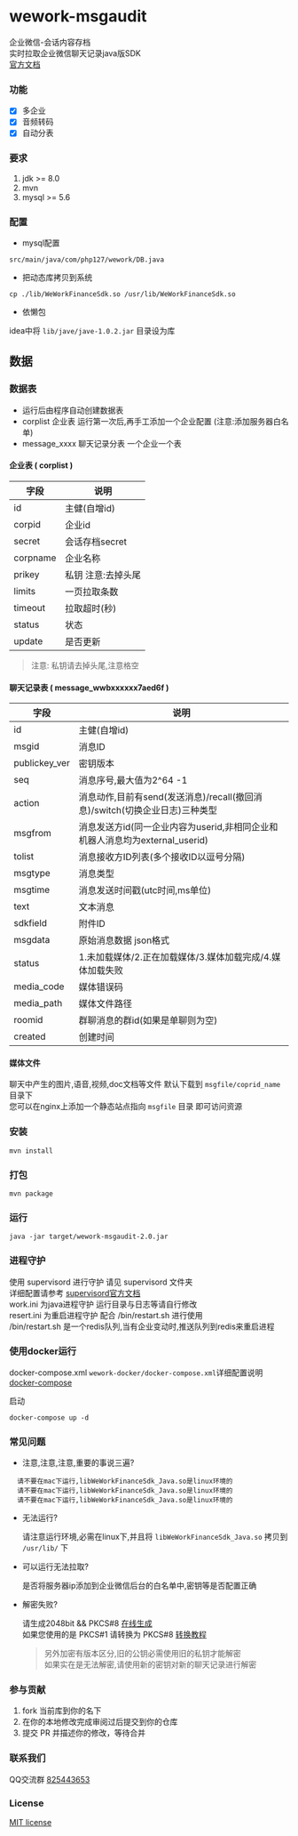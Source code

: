 # wework-msgaudit

企业微信-会话内容存档       
实时拉取企业微信聊天记录java版SDK    
[官方文档](https://open.work.weixin.qq.com/api/doc/90000/90135/91774)

### 功能

- [x] 多企业
- [x] 音频转码
- [x] 自动分表

### 要求

1. jdk >= 8.0
2. mvn
3. mysql >= 5.6


### 配置

- mysql配置

```shell
src/main/java/com/php127/wework/DB.java
```

- 把动态库拷贝到系统

```shell
cp ./lib/WeWorkFinanceSdk.so /usr/lib/WeWorkFinanceSdk.so
```

- 依懒包

idea中将 `lib/jave/jave-1.0.2.jar` 目录设为库


## 数据

### 数据表

- 运行后由程序自动创建数据表
- corplist 企业表 运行第一次后,再手工添加一个企业配置 (注意:添加服务器白名单)  
- message_xxxx 聊天记录分表 一个企业一个表

#### 企业表 ( corplist )

|字段|说明|
|---|---|
|id|主健(自增id)|
|corpid|企业id|
|secret|会话存档secret|
|corpname|企业名称|
|prikey|私钥 注意:去掉头尾|
|limits|一页拉取条数|
|timeout|拉取超时(秒)|
|status|状态|
|update|是否更新|

> 注意: 私钥请去掉头尾,注意格空

#### 聊天记录表 ( message_wwbxxxxxx7aed6f )

|字段|说明|
|---|---|
|id|主健(自增id)|
|msgid | 消息ID|
|publickey_ver | 密钥版本|
|seq | 消息序号,最大值为2^64 -1|
|action |消息动作,目前有send(发送消息)/recall(撤回消息)/switch(切换企业日志)三种类型|
|msgfrom |消息发送方id(同一企业内容为userid,非相同企业和机器人消息均为external_userid)|
|tolist |消息接收方ID列表(多个接收ID以逗号分隔)|
|msgtype |消息类型|
|msgtime |消息发送时间戳(utc时间,ms单位)|
|text |文本消息|
|sdkfield |附件ID|
|msgdata |原始消息数据 json格式|
|status |1.未加载媒体/2.正在加载媒体/3.媒体加载完成/4.媒体加载失败|
|media_code |媒体错误码|
|media_path |媒体文件路径|
|roomid |群聊消息的群id(如果是单聊则为空)|
|created |创建时间|

#### 媒体文件

聊天中产生的图片,语音,视频,doc文档等文件 默认下载到 `msgfile/coprid_name` 目录下   
您可以在nginx上添加一个静态站点指向 `msgfile` 目录 即可访问资源

### 安装

```shell script
mvn install
```


### 打包

```shell script
mvn package
```

### 运行

```shell script
java -jar target/wework-msgaudit-2.0.jar
```

### 进程守护

使用 supervisord 进行守护 请见 supervisord 文件夹  
详细配置请参考 [supervisord官方文档](http://supervisord.org/)   
work.ini 为java进程守护 运行目录与日志等请自行修改    
resert.ini 为重启进程守护 配合 /bin/restart.sh 进行使用      
/bin/restart.sh 是一个redis队列,当有企业变动时,推送队列到redis来重启进程  

### 使用docker运行

docker-compose.xml `wework-docker/docker-compose.xml`详细配置说明 [docker-compose](https://www.runoob.com/docker/docker-compose.html)

启动

```shell
docker-compose up -d
```


###  常见问题

- 注意,注意,注意,重要的事说三遍?

```text
  请不要在mac下运行,libWeWorkFinanceSdk_Java.so是linux环境的   
  请不要在mac下运行,libWeWorkFinanceSdk_Java.so是linux环境的   
  请不要在mac下运行,libWeWorkFinanceSdk_Java.so是linux环境的   
```

- 无法运行?

    请注意运行环境,必需在linux下,并且将 `libWeWorkFinanceSdk_Java.so` 拷贝到 `/usr/lib/` 下

- 可以运行无法拉取?

    是否将服务器ip添加到企业微信后台的白名单中,密钥等是否配置正确
  
- 解密失败?

  请生成2048bit && PKCS#8 [在线生成](http://www.metools.info/code/c80.html)  
  如果您使用的是 PKCS#1 请转换为  PKCS#8 [转换教程](https://www.cnblogs.com/cocoajin/p/10510574.html)   
  > 另外加密有版本区分,旧的公钥必需使用旧的私钥才能解密  
  > 如果实在是无法解密,请使用新的密钥对新的聊天记录进行解密


###  参与贡献

1. fork 当前库到你的名下
2. 在你的本地修改完成审阅过后提交到你的仓库
3. 提交 PR 并描述你的修改，等待合并

### 联系我们

QQ交流群 [825443653](https://jq.qq.com/?_wv=1027&k=It3u9hrp)

###  License

[MIT license](https://opensource.org/licenses/MIT)
